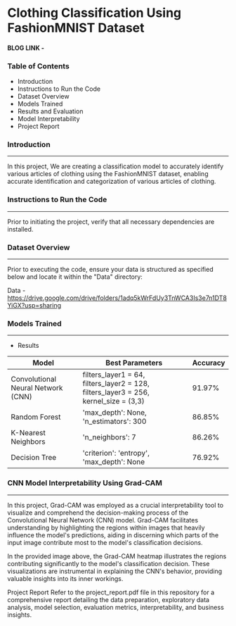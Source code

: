 # Clothing Classification Using FashionMNIST Dataset

#### BLOG LINK - 

### Table of Contents
- Introduction
- Instructions to Run the Code
- Dataset Overview
- Models Trained
- Results and Evaluation 
- Model Interpretability 
- Project Report



### Introduction
---
In this project, We are creating a classification model to accurately identify various articles of clothing using the FashionMNIST dataset, enabling accurate identification and categorization of various articles of clothing.

### Instructions to Run the Code
---
Prior to initiating the project, verify that all necessary dependencies are installed.


### Dataset Overview
---
Prior to executing the code, ensure your data is structured as specified below and locate it within the "Data" directory:

Data - https://drive.google.com/drive/folders/1adq5kWrFdUy3TnWCA3Is3e7n1DT8YiGX?usp=sharing

### Models Trained 
---
- Results 


| Model                 | Best Parameters                           | Accuracy |
|-----------------------|-------------------------------------------|----------|
| Convolutional Neural Network (CNN) | filters_layer1 = 64, filters_layer2 = 128, filters_layer3 = 256, kernel_size = (3,3)  | 91.97%   |
| Random Forest         | 'max_depth': None, 'n_estimators': 300         | 86.85%   |
| K-Nearest Neighbors   | 'n_neighbors': 7        | 86.26%   |
| Decision Tree         | 'criterion': 'entropy', 'max_depth': None        | 76.92%   |



### CNN Model Interpretability Using Grad-CAM
---

In this project, Grad-CAM was employed as a crucial interpretability tool to visualize and comprehend the decision-making process of the Convolutional Neural Network (CNN) model. Grad-CAM facilitates understanding by highlighting the regions within images that heavily influence the model's predictions, aiding in discerning which parts of the input image contribute most to the model's classification decisions.



In the provided image above, the Grad-CAM heatmap illustrates the regions contributing significantly to the model's classification decision. These visualizations are instrumental in explaining the CNN's behavior, providing valuable insights into its inner workings.



Project Report
Refer to the project_report.pdf file in this repository for a comprehensive report detailing the data preparation, exploratory data analysis, model selection, evaluation metrics, interpretability, and business insights.

